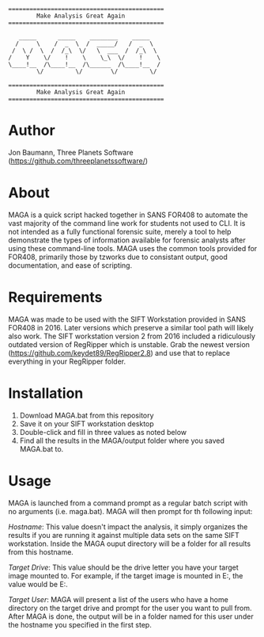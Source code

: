 ```
============================================
        Make Analysis Great Again
============================================

   _____      _____    ________    _____   
  /     \    /  _  \  /  _____/   /  _  \  
 /  \ /  \  /  /_\  \/   \  ___  /  /_\  \ 
/    Y    \/    !    \    \_\  \/    !    \
\____!__  /\____!__  /\______  /\____!__  /
        \/         \/        \/         \/ 

============================================
        Make Analysis Great Again
============================================
```

# Author
Jon Baumann, Three Planets Software (https://github.com/threeplanetssoftware/)

# About
MAGA is a quick script hacked together in SANS FOR408 to automate the vast majority of the command line work for students not used to CLI. It is not intended as a fully functional forensic suite, merely a tool to help demonstrate the types of information available for forensic analysts after using these command-line tools. MAGA uses the common tools provided for FOR408, primarily those by tzworks due to consistant output, good documentation, and ease of scripting.

# Requirements
MAGA was made to be used with the SIFT Workstation provided in SANS FOR408 in 2016. Later versions which preserve a similar tool path will likely also work. The SIFT workstation version 2 from 2016 included a ridiculously outdated version of RegRipper which is unstable. Grab the newest version (https://github.com/keydet89/RegRipper2.8) and use that to replace everything in your RegRipper folder.

# Installation
1. Download MAGA.bat from this repository
2. Save it on your SIFT workstation desktop
3. Double-click and fill in three values as noted below
4. Find all the results in the MAGA/output folder where you saved MAGA.bat to.

# Usage
MAGA is launched from a command prompt as a regular batch script with no arguments (i.e. maga.bat). MAGA will then prompt for th following input:

*Hostname*: This value doesn't impact the analysis, it simply organizes the results if you are running it against multiple data sets on the same SIFT workstation. Inside the MAGA ouput directory will be a folder for all results from this hostname.

*Target Drive*: This value should be the drive letter you have your target image mounted to. For example, if the target image is mounted in E:\, the value would be E:\.

*Target User*: MAGA will present a list of the users who have a home directory on the target drive and prompt for the user you want to pull from. After MAGA is done, the output will be in a folder named for this user under the hostname you specified in the first step.
